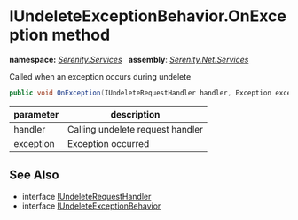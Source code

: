# IUndeleteExceptionBehavior.OnException method
**namespace:** *[Serenity.Services](../../README.md#serenity.services-namespace)*   **assembly**: *[Serenity.Net.Services](../../README.md)*

Called when an exception occurs during undelete

```csharp
public void OnException(IUndeleteRequestHandler handler, Exception exception)
```

| parameter | description |
| --- | --- |
| handler | Calling undelete request handler |
| exception | Exception occurred |

## See Also

* interface [IUndeleteRequestHandler](../IUndeleteRequestHandler.md)
* interface [IUndeleteExceptionBehavior](../IUndeleteExceptionBehavior.md)